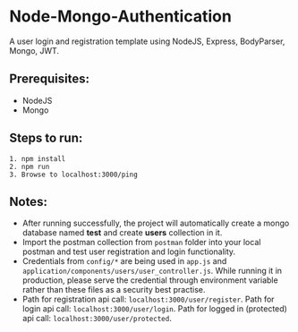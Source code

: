 # Node-Mongo-Authentication

A user login and registration template using NodeJS, Express, BodyParser, Mongo, JWT.

Prerequisites:
----------------------------------------

- NodeJS
- Mongo

Steps to run:
----------------------------------------

```
1. npm install
2. npm run
3. Browse to localhost:3000/ping
```

Notes:
-------------------------------------

- After running successfully, the project will automatically create a mongo database named **test** and create **users** collection in it.
- Import the postman collection from `postman` folder into your local postman and test user registration and login functionality.
- Credentials from `config/*` are being used in `app.js` and `application/components/users/user_controller.js`. While running it in production, please serve the credential through environment variable rather than these files as a security best practise.
- Path for registration api call: `localhost:3000/user/register`. Path for login api call: `localhost:3000/user/login`. Path for logged in (protected) api call: `localhost:3000/user/protected`.
